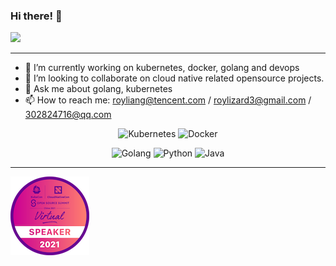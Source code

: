 ### Hi there! 👋

![](https://github-readme-stats.vercel.app/api?username=lianghao208&theme=buefy&show_icons=true&hide=stars)
<!--
**lianghao208/lianghao208** is a ✨ _special_ ✨ repository because its `README.md` (this file) appears on your GitHub profile.
---
Here are some ideas to get you started:
-->
---

- 🔭 I’m currently working on kubernetes, docker, golang and devops
- 👯 I’m looking to collaborate on cloud native related opensource projects.
- 💬 Ask me about golang, kubernetes
- 📫 How to reach me: royliang@tencent.com / roylizard3@gmail.com / 302824716@qq.com 

<p align="center">
  <img alt="Kubernetes" src="https://img.shields.io/static/v1?style=flat&logo=Kubernetes&label=&message=Kubernetes&color=767676">
  <img alt="Docker" src="https://img.shields.io/static/v1?style=flat&logo=Docker&label=&message=Docker&color=767676">
</p>

<p align="center">
  <img alt="Golang" src="https://img.shields.io/static/v1?style=flat&logo=Go&label=&message=Golang&color=767676">
  <img alt="Python" src="https://img.shields.io/static/v1?style=flat&logo=Python&label=&message=Python&color=767676">
  <img alt="Java" src="https://img.shields.io/static/v1?style=flat&logo=Java&label=&message=Java&color=767676">
</p>

---

<a href="https://kccncosschn21.sched.com/event/qBoU/superedgekubernetesyi-sui-zha-ji-superedge-promoting-kubernetes-to-the-edge-of-technology-decryption-attlee-wang-roy-liang-tencent?iframe=no" target="_blank" rel="kubecon 2021">![](./speaker-kubecon-cloudnativecon-china-2021.png)
